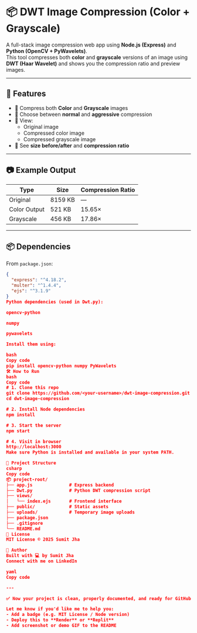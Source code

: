 # 📦 DWT Image Compression (Color + Grayscale)

A full-stack image compression web app using **Node.js (Express)** and **Python (OpenCV + PyWavelets)**.  
This tool compresses both **color** and **grayscale** versions of an image using **DWT (Haar Wavelet)** and shows you the compression ratio and preview images.

---

## 🚀 Features

- 🔹 Compress both **Color** and **Grayscale** images
- 🔹 Choose between **normal** and **aggressive** compression
- 🔹 View:
  - Original image
  - Compressed color image
  - Compressed grayscale image
- 🔹 See **size before/after** and **compression ratio**

---

## 📷 Example Output

| Type         | Size     | Compression Ratio |
|--------------|----------|--------------------|
| Original     | 8159 KB  | —                  |
| Color Output | 521 KB   | 15.65×             |
| Grayscale    | 456 KB   | 17.86×             |

---

## 📦 Dependencies

From `package.json`:

```json
{
  "express": "^4.18.2",
  "multer": "^1.4.4",
  "ejs": "^3.1.9"
}
Python dependencies (used in Dwt.py):

opencv-python

numpy

pywavelets

Install them using:

bash
Copy code
pip install opencv-python numpy PyWavelets
🛠️ How to Run
bash
Copy code
# 1. Clone this repo
git clone https://github.com/<your-username>/dwt-image-compression.git
cd dwt-image-compression

# 2. Install Node dependencies
npm install

# 3. Start the server
npm start

# 4. Visit in browser
http://localhost:3000
Make sure Python is installed and available in your system PATH.

📁 Project Structure
csharp
Copy code
📦 project-root/
├── app.js              # Express backend
├── Dwt.py              # Python DWT compression script
├── views/
│   └── index.ejs       # Frontend interface
├── public/             # Static assets
├── uploads/            # Temporary image uploads
├── package.json
├── .gitignore
└── README.md
📜 License
MIT License © 2025 Sumit Jha

🙌 Author
Built with 💻 by Sumit Jha
Connect with me on LinkedIn

yaml
Copy code

---

✅ Now your project is clean, properly documented, and ready for GitHub or sharing with recruiters/internships.

Let me know if you'd like me to help you:
- Add a badge (e.g. MIT License / Node version)
- Deploy this to **Render** or **Replit**
- Add screenshot or demo GIF to the README
